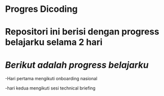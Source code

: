 Progres Dicoding
==
Repositori ini berisi dengan progress belajarku selama 2 hari
==
*Berikut adalah progress belajarku*
==
-Hari pertama mengikuti onboarding nasional

-hari kedua mengikuti sesi technical briefing
